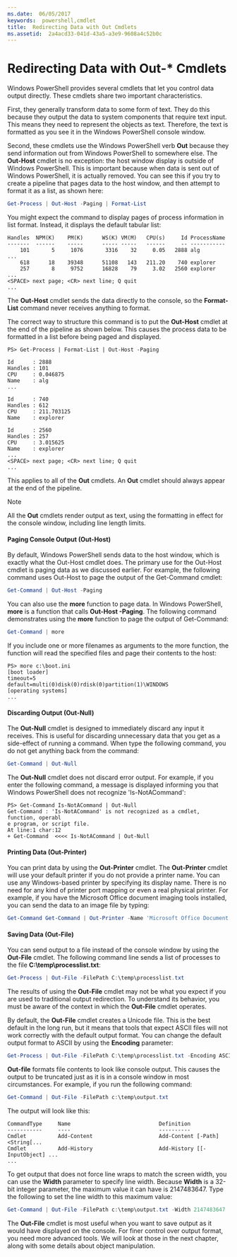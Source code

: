 ```yaml
---
ms.date:  06/05/2017
keywords:  powershell,cmdlet
title:  Redirecting Data with Out Cmdlets
ms.assetid:  2a4acd33-041d-43a5-a3e9-9608a4c52b0c
---
```

# Redirecting Data with Out-* Cmdlets

Windows PowerShell provides several cmdlets that let you control data output directly. These cmdlets share two important characteristics.

First, they generally transform data to some form of text. They do this because they output the data to system components that require text input. This means they need to represent the objects as text. Therefore, the text is formatted as you see it in the Windows PowerShell console window.

Second, these cmdlets use the Windows PowerShell verb **Out** because they send information out from Windows PowerShell to somewhere else. The **Out-Host** cmdlet is no exception: the host window display is outside of Windows PowerShell. This is important because when data is sent out of Windows PowerShell, it is actually removed. You can see this if you try to create a pipeline that pages data to the host window, and then attempt to format it as a list, as shown here:

```powershell
Get-Process | Out-Host -Paging | Format-List
```

You might expect the command to display pages of process information in list format. Instead, it displays the default tabular list:

```output
Handles  NPM(K)    PM(K)      WS(K) VM(M)   CPU(s)     Id ProcessName
-------  ------    -----      ----- -----   ------     -- -----------
    101       5     1076       3316    32     0.05   2888 alg
...
    618      18    39348      51108   143   211.20    740 explorer
    257       8     9752      16828    79     3.02   2560 explorer
...
<SPACE> next page; <CR> next line; Q quit
...
```

The **Out-Host** cmdlet sends the data directly to the console, so the **Format-List** command never receives anything to format.

The correct way to structure this command is to put the **Out-Host** cmdlet at the end of the pipeline as shown below. This causes the process data to be formatted in a list before being paged and displayed.

```
PS> Get-Process | Format-List | Out-Host -Paging

Id      : 2888
Handles : 101
CPU     : 0.046875
Name    : alg
...

Id      : 740
Handles : 612
CPU     : 211.703125
Name    : explorer

Id      : 2560
Handles : 257
CPU     : 3.015625
Name    : explorer
...
<SPACE> next page; <CR> next line; Q quit
...
```

This applies to all of the **Out** cmdlets. An **Out** cmdlet should always appear at the end of the pipeline.

> [!NOTE]
> All the **Out** cmdlets render output as text, using the formatting in effect for the console window, including line length limits.

#### Paging Console Output (Out-Host)

By default, Windows PowerShell sends data to the host window, which is exactly what the Out-Host cmdlet does. The primary use for the Out-Host cmdlet is paging data as we discussed earlier. For example, the following command uses Out-Host to page the output of the Get-Command cmdlet:

```powershell
Get-Command | Out-Host -Paging
```

You can also use the **more** function to page data. In Windows PowerShell, **more** is a function that calls **Out-Host -Paging**. The following command demonstrates using the **more** function to page the output of Get-Command:

```powershell
Get-Command | more
```

If you include one or more filenames as arguments to the more function, the function will read the specified files and page their contents to the host:

```
PS> more c:\boot.ini
[boot loader]
timeout=5
default=multi(0)disk(0)rdisk(0)partition(1)\WINDOWS
[operating systems]
...
```

#### Discarding Output (Out-Null)

The **Out-Null** cmdlet is designed to immediately discard any input it receives. This is useful for discarding unnecessary data that you get as a side-effect of running a command. When type the following command, you do not get anything back from the command:

```powershell
Get-Command | Out-Null
```

The **Out-Null** cmdlet does not discard error output. For example, if you enter the following command, a message is displayed informing you that Windows PowerShell does not recognize 'Is-NotACommand':

```
PS> Get-Command Is-NotACommand | Out-Null
Get-Command : 'Is-NotACommand' is not recognized as a cmdlet, function, operabl
e program, or script file.
At line:1 char:12
+ Get-Command  <<<< Is-NotACommand | Out-Null
```

#### Printing Data (Out-Printer)

You can print data by using the **Out-Printer** cmdlet. The **Out-Printer** cmdlet will use your default printer if you do not provide a printer name. You can use any Windows-based printer by specifying its display name. There is no need for any kind of printer port mapping or even a real physical printer. For example, if you have the Microsoft Office document imaging tools installed, you can send the data to an image file by typing:

```powershell
Get-Command Get-Command | Out-Printer -Name 'Microsoft Office Document Image Writer'
```

#### Saving Data (Out-File)

You can send output to a file instead of the console window by using the **Out-File** cmdlet. The following command line sends a list of processes to the file **C:\\temp\\processlist.txt**:

```powershell
Get-Process | Out-File -FilePath C:\temp\processlist.txt
```

The results of using the **Out-File** cmdlet may not be what you expect if you are used to traditional output redirection. To understand its behavior, you must be aware of the context in which the **Out-File** cmdlet operates.

By default, the **Out-File** cmdlet creates a Unicode file. This is the best default in the long run, but it means that tools that expect ASCII files will not work correctly with the default output format. You can change the default output format to ASCII by using the **Encoding** parameter:

```powershell
Get-Process | Out-File -FilePath C:\temp\processlist.txt -Encoding ASCII
```

**Out-file** formats file contents to look like console output. This causes the output to be truncated just as it is in a console window in most circumstances. For example, if you run the following command:

```powershell
Get-Command | Out-File -FilePath c:\temp\output.txt
```

The output will look like this:

```output
CommandType     Name                            Definition
-----------     ----                            ----------
Cmdlet          Add-Content                     Add-Content [-Path] <String[...
Cmdlet          Add-History                     Add-History [[-InputObject] ...
...
```

To get output that does not force line wraps to match the screen width, you can use the **Width** parameter to specify line width. Because **Width** is a 32-bit integer parameter, the maximum value it can have is 2147483647. Type the following to set the line width to this maximum value:

```powershell
Get-Command | Out-File -FilePath c:\temp\output.txt -Width 2147483647
```

The **Out-File** cmdlet is most useful when you want to save output as it would have displayed on the console. For finer control over output format, you need more advanced tools. We will look at those in the next chapter, along with some details about object manipulation.